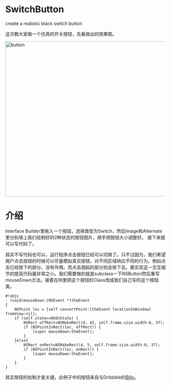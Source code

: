 SwitchButton
============

create a realistic black switch button

这次教大家做一个仿真的开关按钮，先看做出的效果图。

[<img src="http://www.maccocoa.com/wp-content/uploads/2013/04/button.gif" alt="button" width="581" height="488" class="alignnone size-full wp-image-559" />][1]

# 介绍

Interface Builder里拖入一个按钮，选择类型为Switch，然后Image和Alternate里分别填上我们绘制好的2种状态的按钮图片，顺手把按钮大小调整好。 接下来就可以写代码了。

其实不写代码也可以，运行程序点击按钮已经可以切换了。只不过因为，我们希望用户点击按钮的时候可以尽量模拟真实按钮，对不同区域响应不同的行为。例如点击已经按下的部分，没有作用。而点击翘起的部分则会按下去。要实现这一交互细节的提高代码量非常之小。我们需要做的就是subclass一下NSButton然后重写mouseDown方法。接着在IB里把这个按钮的Class改成我们自己写的这个按钮类。

    #!objc
    - (void)mouseDown:(NSEvent *)theEvent
    {
        NSPoint loc = [self convertPoint:[theEvent locationInWindow] fromView:nil];
        if (self.state==NSOnState) {
            NSRect offRect=NSMakeRect(4, 42, self.frame.size.width-8, 37);
            if (NSPointInRect(loc, offRect)) {
                [super mouseDown:theEvent];
            }
        }else{
            NSRect onRect=NSMakeRect(4, 5, self.frame.size.width-8, 37);
            if (NSPointInRect(loc, onRect)) {
                [super mouseDown:theEvent];
            }
        }
    }
    

其实按钮的绘制才是关键。此例子中的按钮来自与Dribbble的[Billy][2]。


 [1]: http://www.maccocoa.com/wp-content/uploads/2013/04/button.gif
 [2]: http://dribbble.com/billymoren
 